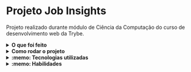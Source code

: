 # Projeto Job Insights

Projeto realizado durante módulo de Ciência da Computação do curso de desenvolvimento web da Trybe.

<details>
  <summary><strong>O que foi feito</strong></summary></br>

Neste projeto implementei análises a partir de um conjunto de dados sobre empregos. As implementações foram incorporadas a um aplicativo Web desenvolvido com `Flask` (um framework web muito popular na comunidade `Python`). Foram feito testes utilizando `pytest` para a implementação de uma análise de dados.

Os dados foram extraídos do site `Glassdoor` e obtidos através do `Kaggle`, uma plataforma que disponibliza conjuntos de dados para cientistas de dados.

- `Python`
- `Pytest`
- `flask`

</details>
<details>
  <summary><strong>Como rodar o projeto</strong></summary></br>

**Localmente:**

- `python3 -m venv .venv`
- `source .venv/bin/activate`
- `python3 -m pip install -r dev-requirements.txt`
- `flask run`
- `http://localhost:5000`

</details>

<details>
  <summary><strong>:memo: Tecnologias utilizadas</strong></summary><br />
  
- `Python`
- `Pytest`
- `flask`

</details>
<details>
  <summary><strong>:memo: Habilidades</strong></summary><br />

-  Declarar variáveis e funções com tipagens Typescript;
- Construir uma API Node Express utilizando o Typescript;

</details>
